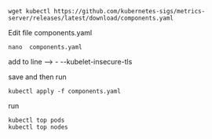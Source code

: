     wget kubectl https://github.com/kubernetes-sigs/metrics-server/releases/latest/download/components.yaml

Edit file components.yaml

    nano  components.yaml

add to line -->   - --kubelet-insecure-tls

save and then run 

    kubectl apply -f components.yaml

run

    kubectl top pods
    kubectl top nodes

